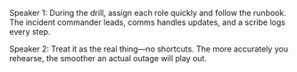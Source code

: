 Speaker 1: During the drill, assign each role quickly and follow the runbook.
The incident commander leads, comms handles updates, and a scribe logs every step.

Speaker 2: Treat it as the real thing—no shortcuts. The more accurately you rehearse,
the smoother an actual outage will play out.
